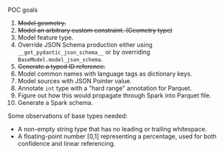 POC goals

1) ~~Model geometry.~~
2) ~~Model an arbitrary custom constraint. (Geometry type)~~
3) Model feature type.
4) Override JSON Schema production either using `__get_pydantic_json_schema__` or by overriding `BaseModel.model_json_schema`.
5) ~~Generate a typed ID reference.~~
6) Model common names with language tags as dictionary keys.
7) Model sources with JSON Pointer value.
8) Annotate `int` type with a "hard range" annotation for Parquet.
9) Figure out how this would propagate through Spark into Parquet file.
10) Generate a Spark schema.

Some observations of base types needed:

- A non-empty string type that has no leading or trailing whitespace.
- A floating-point number [0,1] representing a percentage, used for both
  confidence and linear referencing.
